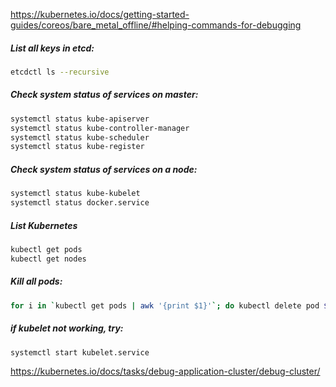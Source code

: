 https://kubernetes.io/docs/getting-started-guides/coreos/bare_metal_offline/#helping-commands-for-debugging

##### List all keys in etcd:
```sh
etcdctl ls --recursive
```
##### Check system status of services on master:
```sh
systemctl status kube-apiserver
systemctl status kube-controller-manager
systemctl status kube-scheduler
systemctl status kube-register
```
##### Check system status of services on a node:
```sh
systemctl status kube-kubelet
systemctl status docker.service
```
##### List Kubernetes
```sh
kubectl get pods
kubectl get nodes
```
##### Kill all pods:
```sh
for i in `kubectl get pods | awk '{print $1}'`; do kubectl delete pod $i; done
```
##### if kubelet not working, try:
```sh
systemctl start kubelet.service
```

https://kubernetes.io/docs/tasks/debug-application-cluster/debug-cluster/
